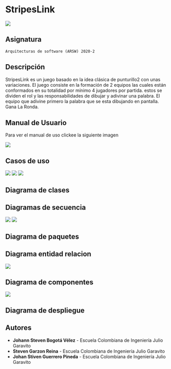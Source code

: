 ﻿# StripesLink 

![](img/Logo.png)

 ## Asignatura
	Arquitecturas de software (ARSW) 2020-2

 ## Descripción
StripesLink es un juego basado en la idea clásica de punturillo2 con unas variaciones. El juego consiste en la formación de 2 equipos las cuales están conformados en su totalidad por mínimo 4 jugadores por partida. estos se dividen el rol y las responsabilidades de dibujar y adivinar una palabra. El equipo que adivine primero la palabra que se esta dibujando en pantalla. Gana La Ronda.

 ## Manual de Usuario
Para ver el manual de uso clickee la siguiente imagen

[![](img/manual.jpg)](https://stripeslink.gitbook.io/stripeslink-manual-de-uso/)


## Casos de uso
![](img/UseCase0.png)
![](img/UseCase1.png)
![](img/UseCase2.png)
## Diagrama de clases

## Diagramas de secuencia
![](img/crearJuego.png)
![](img/mensaje.png)

## Diagrama de paquetes

## Diagrama entidad relacion
![](img/EntidadRelacion.png)

## Diagrama de componentes
![](img/ComponentDiagram.png)

## Diagrama de despliegue



## Autores
* **Johann Steven Bogotá Vélez**  - Escuela Colombiana de Ingeniería Julio Garavito
* **Steven Garzon Reina**  - Escuela Colombiana de Ingeniería Julio Garavito
* **Johan Stiven Guerrero Pineda** - Escuela Colombiana de Ingeniería Julio Garavito

